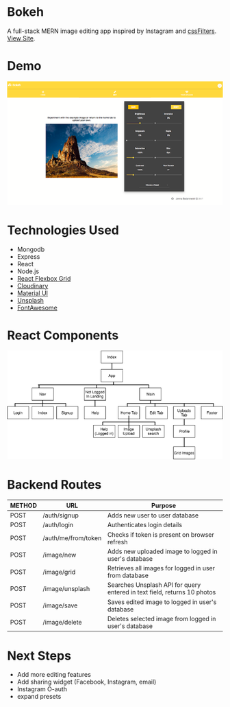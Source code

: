# Bokeh
 A full-stack MERN image editing app inspired by Instagram and [cssFilters](https://www.cssfilters.co/). [View Site](https://bokehfilters.herokuapp.com/).

# Demo

![Home 1](/client/public/screenshot.png)

# Technologies Used
* Mongodb
* Express
* React
* Node.js
* [React Flexbox Grid](https://roylee0704.github.io/react-flexbox-grid/)
* [Cloudinary](https://cloudinary.com/)
* [Material UI](http://www.material-ui.com/#/)
* [Unsplash](https://unsplash.com/)
* [FontAwesome](http://fontawesome.io/)

# React Components

![Components Map](/client/public/download.png)

# Backend Routes
METHOD | URL | Purpose
--- | --- | ---
POST | /auth/signup | Adds new user to user database
POST | /auth/login | Authenticates login details
POST | /auth/me/from/token | Checks if token is present on browser refresh
POST | /image/new | Adds new uploaded image to logged in user's database
POST | /image/grid | Retrieves all images for logged in user from database
POST | /image/unsplash | Searches Unsplash API for query entered in text field, returns 10 photos
POST | /image/save | Saves edited image to logged in user's database
POST | /image/delete | Deletes selected image from logged in user's database


# Next Steps
* Add more editing features
* Add sharing widget (Facebook, Instagram, email)
* Instagram O-auth
* expand presets
